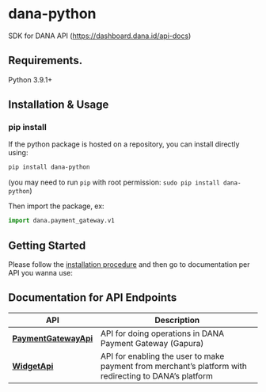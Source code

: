 # dana-python
SDK for DANA API (https://dashboard.dana.id/api-docs) 

## Requirements.

Python 3.9.1+

## Installation & Usage
### pip install

If the python package is hosted on a repository, you can install directly using:

```sh
pip install dana-python
```

(you may need to run `pip` with root permission: `sudo pip install dana-python`)

Then import the package, ex:
```python
import dana.payment_gateway.v1
```

## Getting Started

Please follow the [installation procedure](#installation--usage) and then go to documentation per API you wanna use:

## Documentation for API Endpoints

API | Description
------------- | -------------
[**PaymentGatewayApi**](docs/payment_gateway/v1/PaymentGatewayApi.md) | API for doing operations in DANA Payment Gateway (Gapura)
[**WidgetApi**](docs/widget/v1/WidgetApi.md) | API for enabling the user to make payment from merchant’s platform with redirecting to DANA’s platform

